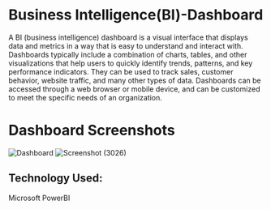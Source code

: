 # Business Intelligence(BI)-Dashboard
A BI (business intelligence) dashboard is a visual interface that displays data and metrics in a way that is easy to understand and interact with.
Dashboards typically include a combination of charts, tables, and other visualizations that help users to quickly identify trends, patterns, and key performance indicators. They can be used to track sales, customer behavior, website traffic, and many other types of data. Dashboards can be accessed through a web browser or mobile device, and can be customized to meet the specific needs of an organization.


# Dashboard Screenshots

![Dashboard](https://user-images.githubusercontent.com/97810143/212645132-886779bf-c9b1-430e-bbfd-09582d03e054.png)
![Screenshot (3026)](https://user-images.githubusercontent.com/97810143/212661670-3f902952-49a1-4dfc-a5ee-697265c065a5.png)


## Technology Used: 
Microsoft PowerBI

